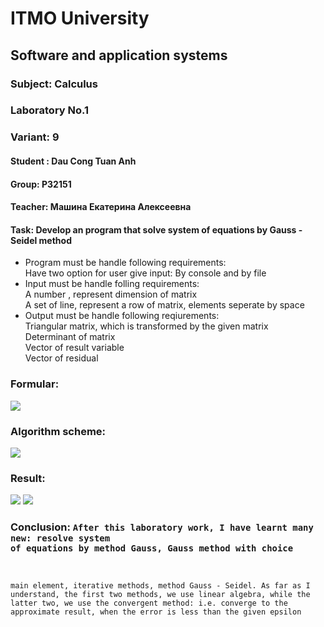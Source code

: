 # ITMO University
## Software and application systems
### Subject: Calculus
### Laboratory No.1
### Variant: 9
#### Student : Dau Cong Tuan Anh
#### Group: P32151
#### Teacher: Машина Екатерина Алексеевна

#### Task: Develop an program that solve system of equations by Gauss - Seidel method
- Program must be handle following requirements:\
Have two option for user give input: By console and by file 
- Input must be handle folling requirements: \
A number , represent dimension of matrix \
A set of line, represent a row of matrix, elements seperate by space 
- Output must be handle following reqiurements: \
Triangular matrix, which is transformed by the given matrix \
Determinant of matrix \
Vector of result variable \
Vector of  residual 

### Formular: 
<img src="https://github.com/andrey551/Calculus-2023/blob/main/P32151/Dau_Cong_Tuan_Anh/Lab1/image/formular.png" />

### Algorithm scheme:
<img src="https://github.com/andrey551/Calculus-2023/blob/main/P32151/Dau_Cong_Tuan_Anh/Lab1/image/algorithm_scheme.png"/>

### Result:
<img src="https://github.com/andrey551/Calculus-2023/blob/main/P32151/Dau_Cong_Tuan_Anh/Lab1/image/example_1.png" />
<img src="https://github.com/andrey551/Calculus-2023/blob/main/P32151/Dau_Cong_Tuan_Anh/Lab1/image/example_2.png" />

### Conclusion: <code>After this laboratory work, I have learnt many new: resolve system of equations by method Gauss, Gauss method with choice
main element, iterative methods, method Gauss - Seidel. As far as I understand, the first two methods, we use linear algebra, while the latter two, we use the convergent method: i.e. converge to the approximate result, when the error is less than the given epsilon </code>
